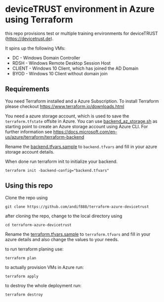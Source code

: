 # deviceTRUST environment in Azure using Terraform
this repo provisions test or multiple training environments for deviceTRUST (https://devicetrust.de).

It spins up the following VMs:
- DC - Windows Domain Controller
- RDSH - Windows Remote Desktop Session Host
- CLIENT - Windows 10 Client, which has joined the AD Domain
- BYOD - Windows 10 Client without domain join

## Requirements 
You need Terraform installed and a Azure Subscription.
To install Terraform please checkout https://www.terraform.io/downloads.html  

You need a azure storage account, which is used to save the `terraform.tfstate` offsite in Azure. 
You can use [backend_az_storage.sh](backend_az_storage.sh) as starting point to create an Azure storage account using Azure CLI. For further information see https://docs.microsoft.com/en-us/azure/terraform/terraform-backend

Rename the [backend.tfvars.sample](backend.tfvars.sample) to `backend.tfvars` and fill in your azure storage account details. 

When done run terraform init to initialize your backend.
```
terraform init -backend-config="backend.tfvars"
```

## Using this repo
Clone the repo using 
```
git clone https://github.com/andif888/terraform-azure-devicetrust
```

after cloning the repo, change to the local directory using
```
cd terraform-azure-devicetrust
```
Rename the [terraform.tfvars.sample](terraform.tfvars.sample) to `terraform.tfvars` and fill in your azure details and also change the values to your needs.

to run terraform planing use:
```
terraform plan
```

to actually provision VMs in Azure run:
```
terraform apply
```

to destroy the whole deployment run:
```
terraform destroy
```

